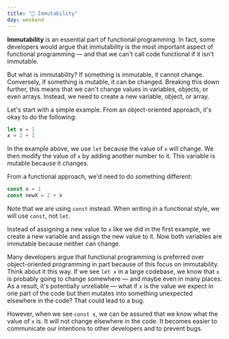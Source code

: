 ```yaml
---
title: "📓 Immutability"
day: weekend
---
```


**Immutability** is an essential part of functional programming. In fact, some developers would argue that immutability is the most important aspect of functional programming — and that we can't call code functional if it isn't immutable.

But what is immutability? If something is immutable, it cannot change. Conversely, if something is mutable, it can be changed. Breaking this down further, this means that we can't change values in variables, objects, or even arrays. Instead, we need to create a new variable, object, or array.

Let's start with a simple example. From an object-oriented approach, it's okay to do the following:

```js
let x = 1
x = 2 + 1
```

In the example above, we use `let` because the value of `x` will change. We then modify the value of `x` by adding another number to it. This variable is mutable because it changes.

From a functional approach, we'd need to do something different:

```js
const x = 1
const newX = 2 + x
```

Note that we are using `const` instead. When writing in a functional style, we will use `const`, not `let`.

Instead of assigning a new value to `x` like we did in the first example, we create a new variable and assign the new value to it. Now both variables are immutable because neither can change.

Many developers argue that functional programming is preferred over object-oriented programming in part because of this focus on immutability. Think about it this way. If we see `let x` in a large codebase, we know that `x` is probably going to change somewhere — and maybe even in many places. As a result, it's potentially unreliable — what if `x` is the value we expect in one part of the code but then mutates into something unexpected elsewhere in the code? That could lead to a bug.

However, when we see `const x`, we can be assured that we know what the value of `x` is. It will not change elsewhere in the code. It becomes easier to communicate our intentions to other developers and to prevent bugs.
